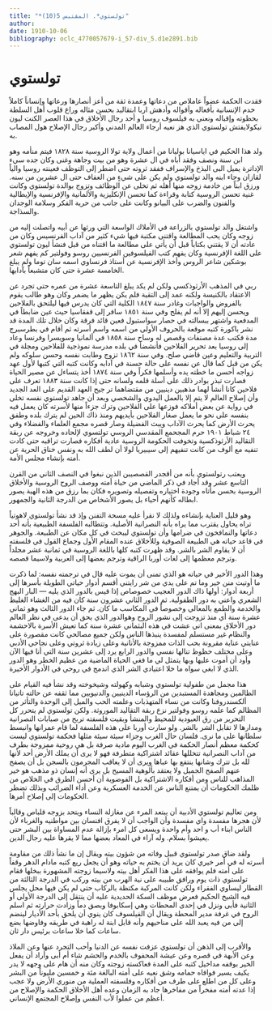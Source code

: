```yaml
---
title: "*تولستوي*. المقتبس 5(10)"
author: 
date: 1910-10-06
bibliography: oclc_4770057679-i_57-div_5.d1e2891.bib
---
```




#  تولستوي 


 فقدت الحكمة عضواً عاملاص من دعاتها وعمدة ثقة من أعز أنصارها ورعاتها وإنساناً كاملاً خدم الإنسانية بأفعاله وأقواله وأدهش اربا ابتقاليد بحسن مثاله وراع قلوب أهل السلطة بحظوته وإقباله ونعني به فيلسوف روسيا و  أحد  رجال الأخلاق في هذا العصر الكنت ليون نيكولايفتش تولستوي الذي هز نعيه أرجاء العالم المدني وأكبر رجال الإصلاح هول المصاب به. 

 ولد هذا الحكيم في اياسيانا بوليانا من أعمال ولاية تولا الروسية سنة  ١٨٢٨  فيتم منأمه وهو ابن سنة ونصف وفقد أباه في ال  عشرة  وهو من بيت وجاهة وغنى وكان جده سيء الإداترة يميل البى البذخ والإسراف ففقد ثروته حتى اضطر إلى التوظف فعينته روسيا والياً لقازان وجاء ابنه والد تولستوي ولم يكن على شيءٍ من العفاف حتى ال  عشرين  من سنه. ورزق ابناً من خادمة زوجه منها أهله ثم تخلى عن الوظائف وتزوج بوالدة تولستوي وكانت غنية تحسن الروسية كتابة وقراءة كما تحسن الإنكليزية والألمانية والإفرنسية والإيطالية والفنون والضرب على البيانو وكانت على جانب من حرية الفكر وسلامة الوجدان والسذاجة. 

 واشتغل والد تولستوي بالزراعة في الأملاك الواسعة التي ورثها عن أبيه واتصلت إليه من زوجه وكان يحب المطالعة واقتنى مكتبة فيها شيء كثير من آداب الفرنسيس وكان من عادته أن لا يقتني بكتاباً قبل أن يأتي على مطالعة ما اقتناه من قبل فنشأ ليون تولستوي على اللغة الإفرنسية وكان يفهم كتب الفيلسوفين الفرنسيين  روسو  وفولتير كم يفهم شعر بوشكين شاعر الروس وأخذ الإفرنسية عن أستاذ فرنساوي اسمه سان توما ولم يبلغ الخامسة  عشرة  حتى كان متشبعاً بآدابها. 

 ربي في المذهب الأرثوذكسي ولكن لم يكد يبلغ التاسعة  عشرة  من عمره حتى تجرد عن الاعتقاد بالكنيسة ولكنه عمد إلى التقية فلم يكن يظهر ما يضمر وكان وهو طالب يقوم بالفروض والواجبات وغادر سنة  ١٨٤٧  الكلية التي كان يدرس فيها ليلتحق بالفلاحين ويحسن إليهم إلا أنه لم يفلح وفي سنة  ١٨٥١  سافر إلى قفقاسيا حيث عين ضابطاً في المدفعية واشتهر ببسالته في حصار سواستبول فعين قائد فرقة وكان خلال تلك المدة   قد نشر باكورة كتبه موقعة بالحروف الأولى من اسمه واسم أسرته ثم أقام في بطرسبرج مدة   فكتب عدة مصنفات وقصص له وساح سنة  ١٨٥٨  في ألمانيا وسويسرا وفرنسا وعاد إلى روسيا بعد تحرير الفلاحين فأنشضأ في بلده مدرسة نموذجية للفلاحين ومجلة في التربية والتعليم وعين قاضي صلح. وفي سنة  ١٨٦٢  تزوج وطابت نفسه وحسن سلوكه ولم يكن من قبل كما قال عن نفسه على حالة حسنة في آدابه وكانت كتبه التي كتبها لأول عهد زواجه أحسن ما خطته يده وأسلمها فكراً وفي سنة  ١٨٧٤  أخذ يتساءل عن مصير الحياة فصارت تبذر بوادر ذلك على أسلة قلمه ولسانه حتى إذا كانت سنة  ١٨٨٣  تعرف على فلاحين كانا أنشأ لهما مذهبين دينيين من مقتضاهما تر جيح العهد القديم على العد الجديد وأن إصلاح العالم لا يتم إلا بالعمل اليدوي والشخصي وبعد أن جاهد تولستوي نفسه تخلى في رواية عن بعض أملاكه فوزعها على الفلاحين وترك جزءاً منها لأسرته كان يعمل فيه بنفسه على نحو ما يعمل صغار الفلاحين بأيديهم ومنذ ذاك الحين لم يترك بلده وطفق يحرث الأرض كما يحرث الآداب ويبث الفضيلة وصار قصره مجمع العلماء والفضلاء وفي  ٢٤  شباط  ١٩٠١  حرم المجحمع المقدسي الروسي تولتسوي لإلحاده وخروجه عن ربقة التقاليد الأرثوذكسية وتخوفت الحكومة الروسية عادية أفكاره فصارت تراقبه حتى كادت تنفيه مع ألوف من كانت تنفيهم إلى سيبيريا لولا أن لطف الله به ونفس خناق الحرية عن أمته بإنشاء مجلس الأمة. 

 ويعتب رتولستوي بأنه من أقجدر القصصيبن الذين نبغوا في النصف الثاني من القرن التاسع  عشر  وقد أجاد في ذكر الماضي من حياة أمته ووصف الروح الروسية والأخلاق الروسية بحسن مأتاه وجودة اختياره وتفصيله وتصويره فكان بما رزق من هذه الهبة يصور ابطاله كأنهم أحياء بل يصور الأشخاص من الدرجة الثانية والجمهور. 

 وهو قليل العناية بإنشاءه ولذلك لا نقرأ عليه مسحة التفنن وإذ قد نشأ تولستوي لاهوتياً تراه يحاول يقترب مما يراه بأنه النصرانية الأصلية. وتتطالبه الفلسفة الطبيعية بأنه  أحد  دعاتها والنمافخون في ضرامها وأن تولستوي ليبحث في كل مكان عن الطبيعة. والجوهر في قاعد حياته هي الطبيعة الصوفية وللأخلاق عنده المقام الأول وجماع القول في فلسفته أن لا يقاوم الشر بالشر. وقد ظهرت كتبه كلها باللغة الروسية في  ثمانية  عشر  مجلداً وترجم معظمها إلى لغات أوربا الراقية وترجم بعضها إلى العربية ولاسيما قصصه. 
  
 وهذا الدور الأخير في حياته هو الذي تمنى أن يموت عليه قال في ترجمته نفسه: لما ذكرت ما أوتيت منن خير وما تم على يدي من شر رايتني أقسم أدوار حياتي الطويلة بأسرها إلى  أربعة  أدوار: أولها ذاك الدور العجيب خصوصاص إذا قيس بالدور الذي يليه — البار البهج الشعري واعني به دور الطفولية. ثم الدور الثاني  عشرون  سنة كان فيه من الغشاء الغليظ والخدمة والطمع بالمعالي وخصوصاً في المكاسب ما كان. ثم جاء الدور الثالث وهو  ثماني  عشرة  سنة أي منذ تزوجت إلى نشور الروح وهوالدور الذي يحق أن يدعى في نظر العالم دور الأخلاق بمعنى اني عشت في هذه البثماني  عشرة  سنة كما تعيش الأسرة بالاحشمة والنظام غير مستسلم لمفسدة ينبذها الناس ولكن جميع مصالحي كانت مقصورة على عنايتي عناية مقرونة بحب الذات ممزوجة بالأنانية وعلى زيادة ثروتي وعلى نجاحي الأدبي وعلى مختلف حظوظ تنالها نفسي والدور الرابع يرد إلى  عشرين  سنة التي أنا فيها الآن وأود أن أموت عليها وبها يتمثل لي ما فغي الحياة الماضية من عظيم الخطر وهو الدور الذي لا ابغي سواه ما خلا اعتيادي الشر الذي اندمج في روحي في الأدوار الأخيرة. 

 هذا مجمل من طفولية تولستوي وشبابه وكهولته وشيخوخته وقد نشأ فيه القيام على الظالمين ومجاهدة المستبدين من الرؤساء الدينيين والدنيويين مما ثقفه عن حالته تاتيانا ألكسندروفنا وكانت من نساء المتهذبات وعلمته الحب والميل إلى الوحدة والتأثر من المظالم كما علمه  روسو  وفولتير نزع ربقة التقاليد الموروثة. ولكن تولستوي لم يتحرر كل التحرير من رق العبودية للمحيط والمنشأ وبقيت فلسفته تربح من صبابات النصرانية ومدارها لا تقابل الشر بالشر. ولو سارت أوربا على هذه الفلسفة لما قام عمرانها وانبسط سلطانها على ما نرى. فلسان حال الغرب وجزاء سيئة سيئة مثلها فحكمة تولستوي ليست كحكمة معظم أنصار الحكمة في الغرب اليوم مادية صرفة بل هي روحية ممزوجة بطرف من آداب النصرانية تتخللها عقائد اشتراكية متطرفة فهو لا يرى أن يملك الأرض  أحد  لأنها لله بل تترك وشانها ينتفع بها عباها ويرى أن لا يعاقب المجرمون بالسجن بل أن يصفح عنهم الصفح الجميل ولا يعتقد بألوهية المسيح بل يرى أنه إنسان ذو مذهب هو خير المذاهب للناس ومن أفكاره الاشتراكية بل الفوضوية أن أحسن الطرق في الخلاص من ظلمك   الحكومات أن يمتنع الناس عن الخدمة العسكرية وعن أداء الضرائب وبذلك تضطر الحكومات إلى إصلاح أمرها. 
 
 ومن تعاليم تولستوي الأدبية أن يبتعد المرء عن مغازلة النساء ويتحد بزوجه قلباص وقالباً لأن هجرها مفسدة واي مفسدة وأن الواجب أن لا يفرق افنسان بين مواطنيه والغرباء لأن الناس ابناء أب و  احد  وأم واحدة ويسعى كل امرء بإزالة عدم المساواة بين البشر حتى يعيشوا بسلام. وله آراء في المعاد بعضها مما لا يقرها عليه رجال الدين. 

 ولقد ضاق صدر تولستوي قبيل وفاته من شؤون بيته ويقال إن ما نشأ ذلك من مقاومة أسرته له في أمر خيري كان يريد أن يختم به حياته وهو أن يجعل ريع كتبه مادام الدهر وقفاً على أمته فلم يوافقه على هذا الفكر أهل بيته ولاسيما زوجته المشهورة ببخلها فقام تولستوي ذات يوم ورافق طبيبه على نية الهرب من بيته وركب في الدرجة الثالثة من القطار ليساوي الفقراء ولكن كانت المركبة مكتظة بالركاب حتى لم يكن فيها محل يجلس فيه الشيخ الحكيم فعرض موظف السكة الحديدية عليه أن ينتقل إلى الدرجة الأولى أو الثانية فأبى ونزل في  إحدى  المحطات وهي إسكابوفا وبصق دماً وزادت حرارته ثم اسلم الروح في غرفة مدير المحطة ويقال أن الفيلسوف كان ينوي أن يلحق بأحد الأديار لينضم إلى من فيه يعبد الله على مناحيهم وأنه قابل ابنة له راهبة في طريقه وفاوضها بضع ساعات كما خلا ساعات برئيس دار ثان. 

 والأقرب إلى الذهن أن تولستوي عزفت نفسه عن الدنيا وأحب التجرد عنها وعن الملاذ وعن الأبهة في قصره وعن عيشة المحفوف بالخدم والحشم شاء أم أبى وأراد أن يفعل الخير بوقفه مداخيل كتبه على المدة فعاكسته زوجته وكان منه أن هام على وجهه لا يدر يكيف يسير فوافاه حمامه وشق نعيه على أمته البالغة  مئة  و  خمسين  مليوناً من البشر وعلى كل من اطلع على طرف من أفكاره وفلسفته العملية من منوري الأرض ولا عجب إذا عدته أمته مفخراً من مفاخرها جاد به الزمان وعده أهل الأخلاق الحكمة والإصلاح من أعظم من عملوا لأب النفس وإصلاح المجتمع الإنساني. 
